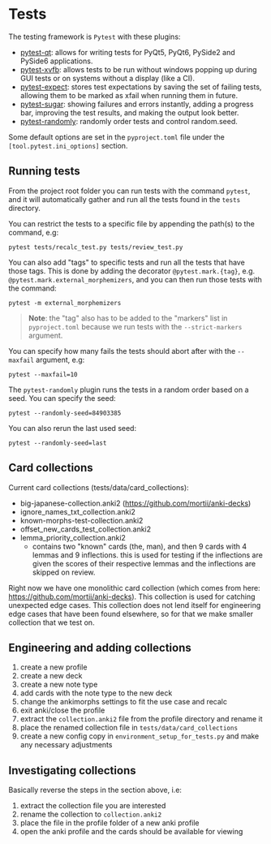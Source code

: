 # Tests

The testing framework is `Pytest` with these plugins:
- [pytest-qt](https://pypi.org/project/pytest-qt/): allows for writing tests for PyQt5, PyQt6, PySide2 and PySide6 applications.
- [pytest-xvfb](https://pypi.org/project/pytest-xvfb/): allows tests to be run without windows popping up during GUI tests or on systems without a display (like a CI).
- [pytest-expect](https://pypi.org/project/pytest-expect/): stores test expectations by saving the set of failing tests, allowing them to be marked as xfail when running them in future.
- [pytest-sugar](https://pypi.org/project/pytest-sugar/): showing failures and errors instantly, adding a progress bar, improving the test results, and making the output look better.
- [pytest-randomly](https://pypi.org/project/pytest-randomly/): randomly order tests and control random.seed.

Some default options are set in the `pyproject.toml` file under the `[tool.pytest.ini_options]` section. 

## Running tests

From the project root folder you can run tests with the command `pytest`, and it will automatically gather and run all
the tests found in the `tests` directory.

You can restrict the tests to a specific file by appending the path(s) to the command, e.g:
```
pytest tests/recalc_test.py tests/review_test.py
```

You can also add "tags" to specific tests and run all the tests that have those tags. This is done by adding the
decorator `@pytest.mark.{tag}`, e.g. `@pytest.mark.external_morphemizers`, and you can then run those tests with the
command:
```
pytest -m external_morphemizers
```

> **Note**: the "tag" also has to be added to the "markers" list in `pyproject.toml` because we run tests with the
> `--strict-markers` argument.

You can specify how many fails the tests should abort after with the `--maxfail` argument, e.g:
```
pytest --maxfail=10
```

The `pytest-randomly` plugin runs the tests in a random order based on a seed. You can specify the seed:
```
pytest --randomly-seed=84903385
```

You can also rerun the last used seed:
```
pytest --randomly-seed=last
```


## Card collections

Current card collections (tests/data/card_collections):
- big-japanese-collection.anki2 (https://github.com/mortii/anki-decks)
- ignore_names_txt_collection.anki2
- known-morphs-test-collection.anki2
- offset_new_cards_test_collection.anki2
- lemma_priority_collection.anki2
  - contains two "known" cards (the, man), and then 9 cards with 4 lemmas and 9 inflections.
  this is used for testing if the inflections are given the scores of their respective lemmas and
  the inflections are skipped on review.

Right now we have one monolithic card collection (which comes from here: https://github.com/mortii/anki-decks). This
collection is used for catching unexpected edge cases. This collection does not lend itself for engineering edge cases
that have been found elsewhere, so for that we make smaller collection that we test on.

## Engineering and adding collections

1. create a new profile
2. create a new deck
3. create a new note type
4. add cards with the note type to the new deck
5. change the ankimorphs settings to fit the use case and recalc
6. exit anki/close the profile
7. extract the `collection.anki2` file from the profile directory and rename it
8. place the renamed collection file in `tests/data/card_collections`
9. create a new config copy in `environment_setup_for_tests.py` and make any necessary adjustments

## Investigating collections

Basically reverse the steps in the section above, i.e:
1. extract the collection file you are interested
2. rename the collection to `collection.anki2`
3. place the file in the profile folder of a new anki profile
4. open the anki profile and the cards should be available for viewing
